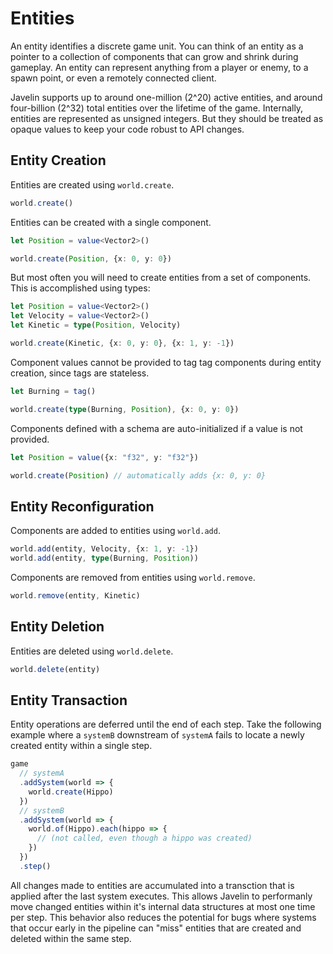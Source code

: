 # Entities

An entity identifies a discrete game unit. You can think of an entity as a pointer to a collection of components that can grow and shrink during gameplay. An entity can represent anything from a player or enemy, to a spawn point, or even a remotely connected client.

Javelin supports up to around one-million (2^20) active entities, and around four-billion (2^32) total entities over the lifetime of the game. Internally, entities are represented as unsigned integers. But they should be treated as opaque values to keep your code robust to API changes.

## Entity Creation

Entities are created using `world.create`.

```ts
world.create()
```

Entities can be created with a single component.

```ts
let Position = value<Vector2>()

world.create(Position, {x: 0, y: 0})
```


But most often you will need to create entities from a set of components. This is accomplished using types:

```ts
let Position = value<Vector2>()
let Velocity = value<Vector2>()
let Kinetic = type(Position, Velocity)

world.create(Kinetic, {x: 0, y: 0}, {x: 1, y: -1})
```

Component values cannot be provided to tag tag components during entity creation, since tags are stateless.

```ts
let Burning = tag()

world.create(type(Burning, Position), {x: 0, y: 0})
```

Components defined with a schema are auto-initialized if a value is not provided.

```ts
let Position = value({x: "f32", y: "f32"})

world.create(Position) // automatically adds {x: 0, y: 0}
```

## Entity Reconfiguration

Components are added to entities using `world.add`.

```ts
world.add(entity, Velocity, {x: 1, y: -1})
world.add(entity, type(Burning, Position))
```

Components are removed from entities using `world.remove`.

```ts
world.remove(entity, Kinetic)
```

## Entity Deletion

Entities are deleted using `world.delete`.

```ts
world.delete(entity)
```

## Entity Transaction

Entity operations are deferred until the end of each step. Take the following example where a `systemB` downstream of `systemA` fails to locate a newly created entity within a single step.

```ts
game
  // systemA
  .addSystem(world => {
    world.create(Hippo)
  })
  // systemB
  .addSystem(world => {
    world.of(Hippo).each(hippo => {
      // (not called, even though a hippo was created)
    })
  })
  .step()
```

All changes made to entities are accumulated into a transction that is applied after the last system executes. This allows Javelin to performanly move changed entities within it's internal data structures at most one time per step. This behavior also reduces the potential for bugs where systems that occur early in the pipeline can "miss" entities that are created and deleted within the same step.
